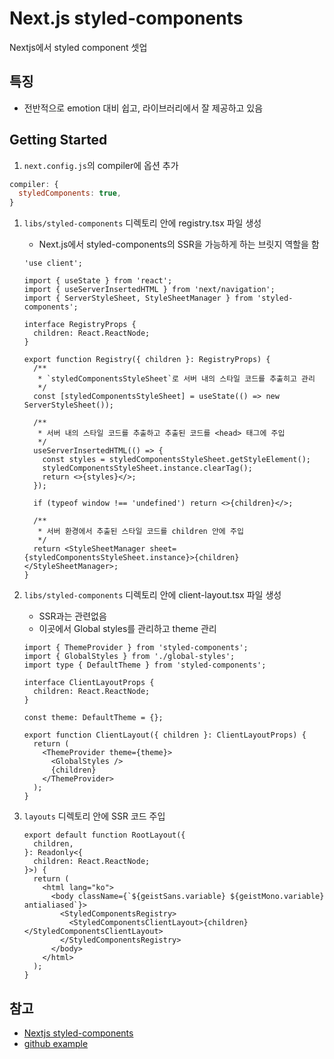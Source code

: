 # Next.js styled-components

Nextjs에서 styled component 셋업

## 특징

- 전반적으로 emotion 대비 쉽고, 라이브러리에서 잘 제공하고 있음

## Getting Started

1. `next.config.js`의 compiler에 옵션 추가

  ```js
  compiler: {
    styledComponents: true,
  }
  ```

1. `libs/styled-components` 디렉토리 안에 registry.tsx 파일 생성

     - Next.js에서 styled-components의 SSR을 가능하게 하는 브릿지 역할을 함

    ```tsx
    'use client';

    import { useState } from 'react';
    import { useServerInsertedHTML } from 'next/navigation';
    import { ServerStyleSheet, StyleSheetManager } from 'styled-components';

    interface RegistryProps {
      children: React.ReactNode;
    }

    export function Registry({ children }: RegistryProps) {
      /**
       * `styledComponentsStyleSheet`로 서버 내의 스타일 코드를 추출히고 관리
       */
      const [styledComponentsStyleSheet] = useState(() => new ServerStyleSheet());

      /**
       * 서버 내의 스타일 코드를 추출하고 추출된 코드를 <head> 태그에 주입
       */
      useServerInsertedHTML(() => {
        const styles = styledComponentsStyleSheet.getStyleElement();
        styledComponentsStyleSheet.instance.clearTag();
        return <>{styles}</>;
      });

      if (typeof window !== 'undefined') return <>{children}</>;

      /**
       * 서버 환경에서 추출된 스타일 코드를 children 안에 주입
       */
      return <StyleSheetManager sheet={styledComponentsStyleSheet.instance}>{children}</StyleSheetManager>;
    }
    ```

2. `libs/styled-components` 디렉토리 안에 client-layout.tsx 파일 생성

    - SSR과는 관련없음
    - 이곳에서 Global styles를 관리하고 theme 관리

    ```tsx
    import { ThemeProvider } from 'styled-components';
    import { GlobalStyles } from './global-styles';
    import type { DefaultTheme } from 'styled-components';

    interface ClientLayoutProps {
      children: React.ReactNode;
    }

    const theme: DefaultTheme = {};

    export function ClientLayout({ children }: ClientLayoutProps) {
      return (
        <ThemeProvider theme={theme}>
          <GlobalStyles />
          {children}
        </ThemeProvider>
      );
    }
    ```

3. `layouts` 디렉토리 안에 SSR 코드 주입

    ```tsx
    export default function RootLayout({
      children,
    }: Readonly<{
      children: React.ReactNode;
    }>) {
      return (
        <html lang="ko">
          <body className={`${geistSans.variable} ${geistMono.variable} antialiased`}>
            <StyledComponentsRegistry>
              <StyledComponentsClientLayout>{children}</StyledComponentsClientLayout>
            </StyledComponentsRegistry>
          </body>
        </html>
      );
    }
    ```

## 참고

   - [Nextjs styled-components](https://nextjs.org/docs/app/building-your-application/styling/css-in-js#styled-components)
   - [github example](https://github.com/vercel/next.js/blob/canary/examples/with-styled-components/README.md)
